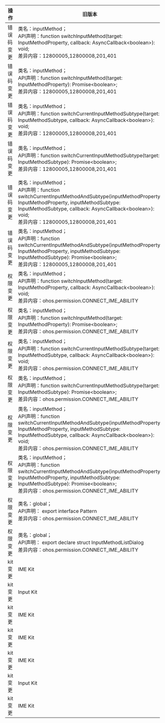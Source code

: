 | 操作 | 旧版本 | 新版本 | d.ts文件 |
| ---- | ------ | ------ | -------- |
|错误码变更|类名：inputMethod；<br>API声明：function switchInputMethod(target: InputMethodProperty, callback: AsyncCallback\<boolean>): void;<br>差异内容：12800005,12800008,201,401|类名：inputMethod；<br>API声明：function switchInputMethod(target: InputMethodProperty, callback: AsyncCallback\<boolean>): void;<br>差异内容：12800005,12800008,401|api/@ohos.inputMethod.d.ts|
|错误码变更|类名：inputMethod；<br>API声明：function switchInputMethod(target: InputMethodProperty): Promise\<boolean>;<br>差异内容：12800005,12800008,201,401|类名：inputMethod；<br>API声明：function switchInputMethod(target: InputMethodProperty): Promise\<boolean>;<br>差异内容：12800005,12800008,401|api/@ohos.inputMethod.d.ts|
|错误码变更|类名：inputMethod；<br>API声明：function switchCurrentInputMethodSubtype(target: InputMethodSubtype, callback: AsyncCallback\<boolean>): void;<br>差异内容：12800005,12800008,201,401|类名：inputMethod；<br>API声明：function switchCurrentInputMethodSubtype(target: InputMethodSubtype, callback: AsyncCallback\<boolean>): void;<br>差异内容：12800005,12800008,401|api/@ohos.inputMethod.d.ts|
|错误码变更|类名：inputMethod；<br>API声明：function switchCurrentInputMethodSubtype(target: InputMethodSubtype): Promise\<boolean>;<br>差异内容：12800005,12800008,201,401|类名：inputMethod；<br>API声明：function switchCurrentInputMethodSubtype(target: InputMethodSubtype): Promise\<boolean>;<br>差异内容：12800005,12800008,401|api/@ohos.inputMethod.d.ts|
|错误码变更|类名：inputMethod；<br>API声明：function switchCurrentInputMethodAndSubtype(inputMethodProperty: InputMethodProperty, inputMethodSubtype: InputMethodSubtype, callback: AsyncCallback\<boolean>): void;<br>差异内容：12800005,12800008,201,401|类名：inputMethod；<br>API声明：function switchCurrentInputMethodAndSubtype(inputMethodProperty: InputMethodProperty, inputMethodSubtype: InputMethodSubtype, callback: AsyncCallback\<boolean>): void;<br>差异内容：12800005,12800008,401|api/@ohos.inputMethod.d.ts|
|错误码变更|类名：inputMethod；<br>API声明：function switchCurrentInputMethodAndSubtype(inputMethodProperty: InputMethodProperty, inputMethodSubtype: InputMethodSubtype): Promise\<boolean>;<br>差异内容：12800005,12800008,201,401|类名：inputMethod；<br>API声明：function switchCurrentInputMethodAndSubtype(inputMethodProperty: InputMethodProperty, inputMethodSubtype: InputMethodSubtype): Promise\<boolean>;<br>差异内容：12800005,12800008,401|api/@ohos.inputMethod.d.ts|
|权限变更|类名：inputMethod；<br>API声明：function switchInputMethod(target: InputMethodProperty, callback: AsyncCallback\<boolean>): void;<br>差异内容：ohos.permission.CONNECT_IME_ABILITY|类名：inputMethod；<br>API声明：function switchInputMethod(target: InputMethodProperty, callback: AsyncCallback\<boolean>): void;<br>差异内容：NA|api/@ohos.inputMethod.d.ts|
|权限变更|类名：inputMethod；<br>API声明：function switchInputMethod(target: InputMethodProperty): Promise\<boolean>;<br>差异内容：ohos.permission.CONNECT_IME_ABILITY|类名：inputMethod；<br>API声明：function switchInputMethod(target: InputMethodProperty): Promise\<boolean>;<br>差异内容：NA|api/@ohos.inputMethod.d.ts|
|权限变更|类名：inputMethod；<br>API声明：function switchCurrentInputMethodSubtype(target: InputMethodSubtype, callback: AsyncCallback\<boolean>): void;<br>差异内容：ohos.permission.CONNECT_IME_ABILITY|类名：inputMethod；<br>API声明：function switchCurrentInputMethodSubtype(target: InputMethodSubtype, callback: AsyncCallback\<boolean>): void;<br>差异内容：NA|api/@ohos.inputMethod.d.ts|
|权限变更|类名：inputMethod；<br>API声明：function switchCurrentInputMethodSubtype(target: InputMethodSubtype): Promise\<boolean>;<br>差异内容：ohos.permission.CONNECT_IME_ABILITY|类名：inputMethod；<br>API声明：function switchCurrentInputMethodSubtype(target: InputMethodSubtype): Promise\<boolean>;<br>差异内容：NA|api/@ohos.inputMethod.d.ts|
|权限变更|类名：inputMethod；<br>API声明：function switchCurrentInputMethodAndSubtype(inputMethodProperty: InputMethodProperty, inputMethodSubtype: InputMethodSubtype, callback: AsyncCallback\<boolean>): void;<br>差异内容：ohos.permission.CONNECT_IME_ABILITY|类名：inputMethod；<br>API声明：function switchCurrentInputMethodAndSubtype(inputMethodProperty: InputMethodProperty, inputMethodSubtype: InputMethodSubtype, callback: AsyncCallback\<boolean>): void;<br>差异内容：NA|api/@ohos.inputMethod.d.ts|
|权限变更|类名：inputMethod；<br>API声明：function switchCurrentInputMethodAndSubtype(inputMethodProperty: InputMethodProperty, inputMethodSubtype: InputMethodSubtype): Promise\<boolean>;<br>差异内容：ohos.permission.CONNECT_IME_ABILITY|类名：inputMethod；<br>API声明：function switchCurrentInputMethodAndSubtype(inputMethodProperty: InputMethodProperty, inputMethodSubtype: InputMethodSubtype): Promise\<boolean>;<br>差异内容：NA|api/@ohos.inputMethod.d.ts|
|权限变更|类名：global；<br>API声明： export interface Pattern<br>差异内容：ohos.permission.CONNECT_IME_ABILITY|类名：global；<br>API声明： export interface Pattern<br>差异内容：NA|api/@ohos.inputMethodList.d.ets|
|权限变更|类名：global；<br>API声明： export declare struct InputMethodListDialog<br>差异内容：ohos.permission.CONNECT_IME_ABILITY|类名：global；<br>API声明： export declare struct InputMethodListDialog<br>差异内容：NA|api/@ohos.inputMethodList.d.ets|
|kit变更|IME Kit|IMEKit|api/@ohos.inputMethod.d.ts|
|kit变更|Input Kit|IMEKit|api/@ohos.inputMethod.Panel.d.ts|
|kit变更|IME Kit|IMEKit|api/@ohos.inputMethodEngine.d.ts|
|kit变更|IME Kit|IMEKit|api/@ohos.InputMethodExtensionAbility.d.ts|
|kit变更|IME Kit|IMEKit|api/@ohos.InputMethodExtensionContext.d.ts|
|kit变更|Input Kit|IMEKit|api/@ohos.inputMethodList.d.ets|
|kit变更|IME Kit|IMEKit|api/@ohos.InputMethodSubtype.d.ts|
